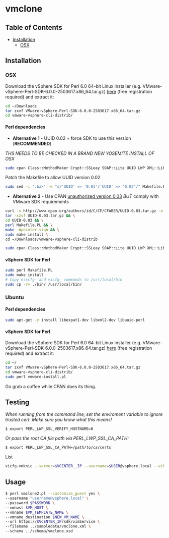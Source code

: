 # vmclone

## Table of Contents

* [Installation](#Installation)
  * [OSX](#OSX)

## Installation

### OSX

Download the vSphere SDK for Perl 6.0 64-bit Linux installer (e.g. VMware-vSphere-Perl-SDK-6.0.0-2503617.x86_64.tar.gz) [here](https://my.vmware.com/group/vmware/get-download?downloadGroup=SDKPERL600) (free registration required) and extract it:
```bash
cd ~/Downloads
tar zxvf VMware-vSphere-Perl-SDK-6.0.0-2503617.x86_64.tar.gz
cd vmware-vsphere-cli-distrib/
```

#### Perl dependencies

* **Alternative 1** - UUID 0.02 + force SDK to use this version (**RECOMMENDED**)

_THS NEEDS TO BE CHECKED IN A BRAND NEW YOSEMITE INSTALL OF OSX_

```bash
sudo cpan Class::MethodMaker Crypt::SSLeay SOAP::Lite UUID LWP XML::LibXML Data::Dumper
```

Patch the Makefile to allow UUID version 0.02
```bash
sudo sed -i '.bak' -e "s/'UUID' => '0.03'/'UUID' => '0.02'/" Makefile.PL
```

* **Alternative 2** - Use CPAN [unauthorized version 0.03](http://search.cpan.org/~cfaber/UUID-0.03/) *BUT* comply with VMware SDK requirements

```bash
curl -s http://www.cpan.org/authors/id/C/CF/CFABER/UUID-0.03.tar.gz -o UUID-0.03.tar.gz && \
tar -xzvf UUID-0.03.tar.gz && \
cd UUID-0.03 && \
perl Makefile.PL && \
make -Wpointer-sign && \
sudo make install \
cd ~/Downloads/vmware-vsphere-cli-distrib
```

```bash
sudo cpan Class::MethodMaker Crypt::SSLeay SOAP::Lite UUID LWP XML::LibXML Data::Dumper
```

#### vSphere SDK for Perl

```bash
sudo perl Makefile.PL
sudo make install
# Copy esxcfg- and vicfg- commands to /usr/local/bin
sudo cp -rv ./bin/ /usr/local/bin/
```

### Ubuntu

#### Perl dependencies

```bash
sudo apt-get -y install libexpat1-dev libxml2-dev libuuid-perl
```

#### vSphere SDK for Perl

Download the vSphere SDK for Perl 6.0 64-bit Linux installer (e.g. VMware-vSphere-Perl-SDK-6.0.0-2503617.x86_64.tar.gz) [here](https://my.vmware.com/group/vmware/get-download?downloadGroup=SDKPERL600) (free registration required) and extract it:

```bash
cd ~/
tar zxvf VMware-vSphere-Perl-SDK-6.0.0-2503617.x86_64.tar.gz
cd vmware-vsphere-cli-distrib/
sudo perl vmware-install.pl
```

Go grab a coffee while CPAN does its thing.

## Testing

_When running from the command line, set the enviroment variable to ignore trusted cert.
Make sure you know what this means!_
```
$ export PERL_LWP_SSL_VERIFY_HOSTNAME=0
```
_Or pass the root CA file path via PERL_LWP_SSL_CA_PATH:_
```
$ export PERL_LWP_SSL_CA_PATH=/path/to/ca/certs
```

List
```bash
vicfg-vmknic --server=$VCENTER__IP --username=$USER@vsphere.local --vihost=$VHOST --list
```

## Usage

```bash
$ perl vmclone2.pl --customize_guest yes \
--username "username@vsphere.local" \
--password $PASSWORD \
--vmhost $VM_HOST \
--vmname $VM_TEMPLATE_NAME \
--vmname_destination $NEW_VM_NAME \
--url https://$VCENTER_IP/sdk/vimService \
--filename ../sampledata/vmclone.xml \
--schema ../schema/vmclone.xsd
```
